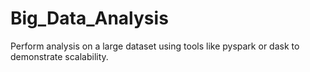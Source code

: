 # Big_Data_Analysis
Perform analysis on a large dataset using tools like pyspark or dask to demonstrate scalability.
